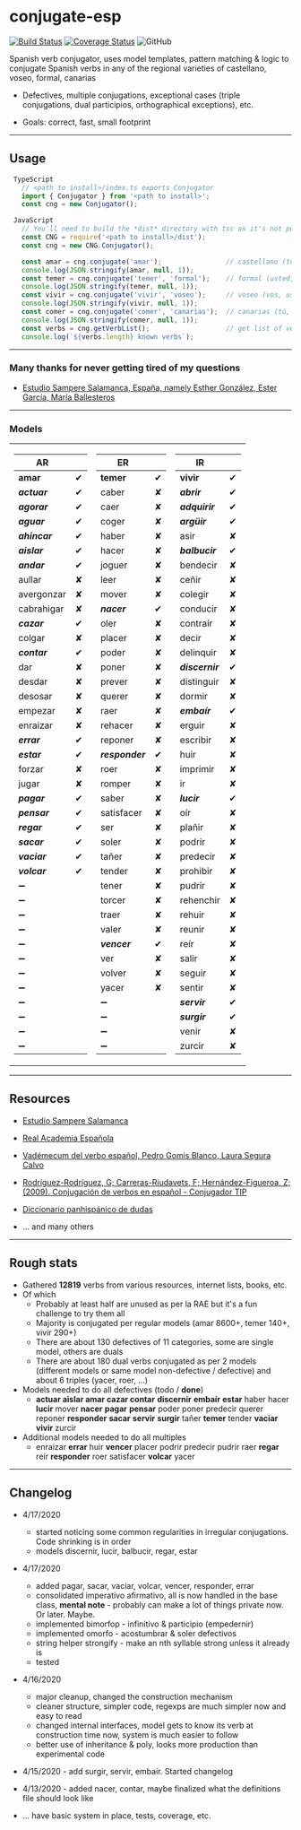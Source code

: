 # conjugate-esp

[![Build Status](https://travis-ci.org/jirimracek/conjugate-esp.svg?branch=master)](https://travis-ci.org/jirimracek/conjugate-esp)
[![Coverage Status](https://coveralls.io/repos/github/jirimracek/conjugate-esp/badge.svg?branch=master)](https://coveralls.io/github/jirimracek/conjugate-esp?branch=master)
![GitHub](https://img.shields.io/github/license/jirimracek/conjugate-esp)

Spanish verb conjugator, uses model templates, pattern matching & logic to conjugate Spanish verbs in any of the regional varieties of castellano, voseo, formal, canarias

- Defectives, multiple conjugations, exceptional cases (triple conjugations, dual participios, orthographical exceptions), etc.

- Goals: correct, fast, small footprint

____

## Usage

```typescript
 TypeScript
   // <path to install>/index.ts exports Conjugator
   import { Conjugator } from '<path to install>';
   const cng = new Conjugator();
```

```javascript
 JavaScript
   // You'll need to build the *dist* directory with tsc as it's not pushed to the repository
   const CNG = require('<path to install>/dist');
   const cng = new CNG.Conjugator();
```

```javascript
   const amar = cng.conjugate('amar');                // castellano (tú, vosotros), default region
   console.log(JSON.stringify(amar, null, 1));
   const temer = cng.conjugate('temer', 'formal');    // formal (usted, ustedes)
   console.log(JSON.stringify(temer, null, 1));
   const vivir = cng.conjugate('vivir', 'voseo');     // voseo (vos, ustedes)
   console.log(JSON.stringify(vivir, null, 1));
   const comer = cng.conjugate('comer', 'canarias');  // canarias (tú, ustedes)
   console.log(JSON.stringify(comer, null, 1));
   const verbs = cng.getVerbList();                   // get list of verbs (string[])
   console.log(`${verbs.length} known verbs`);
```

____

### Many thanks for never getting tired of my questions

- [Estudio Sampere Salamanca, España, namely Esther González, Ester García, María Ballesteros](http://www.sampere.com/learn-spanish/spanish-courses-salamanca.html "Sampere Salamanca")

____

### Models

<table>
<tr><td>

| AR            | |
|---------------|:-----------:|
| **amar** | &#x2714; |
| ***actuar*** | &#x2714; |
| ***agorar*** | &#x2714; |
| ***aguar*** | &#x2714; |
| ***ahincar*** | &#x2714; |
| ***aislar*** | &#x2714; |
| ***andar*** | &#x2714; |
| aullar | &#x2718; |
| avergonzar | &#x2718; |
| cabrahigar | &#x2718; |
| ***cazar*** | &#x2714; |
| colgar | &#x2718; |
| ***contar*** | &#x2714; |
| dar | &#x2718; |
| desdar | &#x2718; |
| desosar | &#x2718; |
| empezar | &#x2718; |
| enraizar | &#x2718; |
| ***errar*** | &#x2714; |
| ***estar*** | &#x2714; |
| forzar | &#x2718; |
| jugar | &#x2718; |
| ***pagar*** | &#x2714; |
| ***pensar*** | &#x2714; |
| ***regar*** | &#x2714; |
| ***sacar*** | &#x2714; |
| ***vaciar*** | &#x2714; |
| ***volcar*** | &#x2714; |
|&#x2796;||
|&#x2796;||
|&#x2796;||
|&#x2796;||
|&#x2796;||
|&#x2796;||
|&#x2796;||
|&#x2796;||
|&#x2796;||
|&#x2796;||
|&#x2796;||
|&#x2796;||
</td><td>

| ER            | |
|---------------|:-----------:|
| **temer** | &#x2714; |
| caber | &#x2718; |
| caer | &#x2718; |
| coger | &#x2718; |
| haber | &#x2718; |
| hacer | &#x2718; |
| joguer | &#x2718; |
| leer | &#x2718; |
| mover | &#x2718; |
| ***nacer*** | &#x2714; |
| oler | &#x2718; |
| placer | &#x2718; |
| poder | &#x2718; |
| poner | &#x2718; |
| prever | &#x2718; |
| querer | &#x2718; |
| raer | &#x2718; |
| rehacer | &#x2718; |
| reponer | &#x2718; |
| ***responder*** | &#x2714; |
| roer | &#x2718; |
| romper | &#x2718; |
| saber | &#x2718; |
| satisfacer | &#x2718; |
| ser | &#x2718; |
| soler | &#x2718; |
| tañer | &#x2718; |
| tender | &#x2718; |
| tener | &#x2718; |
| torcer | &#x2718; |
| traer | &#x2718; |
| valer | &#x2718; |
| ***vencer*** | &#x2714; |
| ver | &#x2718; |
| volver | &#x2718; |
| yacer | &#x2718; |
|&#x2796;||
|&#x2796;||
|&#x2796;||
|&#x2796;||
</td><td>

| IR            | |
|---------------|:-----------:|
| **vivir** | &#x2714; |
| ***abrir*** | &#x2714; |
| ***adquirir*** | &#x2714; |
| ***argüir*** | &#x2714; |
| asir | &#x2718; |
| ***balbucir*** | &#x2714; |
| bendecir | &#x2718; |
| ceñir | &#x2718; |
| colegir | &#x2718; |
| conducir | &#x2718; |
| contraír | &#x2718; |
| decir | &#x2718; |
| delinquir | &#x2718; |
| ***discernir*** | &#x2714; |
| distinguir | &#x2718; |
| dormir | &#x2718; |
| ***embaír*** | &#x2714; |
| erguir | &#x2718; |
| escribir | &#x2718; |
| huir | &#x2718; |
| imprimir | &#x2718; |
| ir | &#x2718; |
| ***lucir*** | &#x2714; |
| oír | &#x2718; |
| plañir | &#x2718; |
| podrir | &#x2718; |
| predecir | &#x2718; |
| prohibir | &#x2718; |
| pudrir | &#x2718; |
| rehenchir | &#x2718; |
| rehuir | &#x2718; |
| reunir | &#x2718; |
| reír | &#x2718; |
| salir | &#x2718; |
| seguir | &#x2718; |
| sentir | &#x2718; |
| ***servir*** | &#x2714; |
| ***surgir*** | &#x2714; |
| venir | &#x2718; |
| zurcir | &#x2718; |
</td></tr> </table>

____

## Resources

- [Estudio Sampere Salamanca](http://www.sampere.com/learn-spanish/spanish-courses-salamanca.html "Sampere Salamanca")

- [Real Academia Española](https://www.rae.es "RAE")

- [Vadémecum del verbo español, Pedro Gomis Blanco, Laura Segura Calvo](https://www.amazon.es/Vad%C3%A9mecum-verbo-espa%C3%B1ol-Pedro-Blanco/dp/8497783875 "Amazon.es")

- [Rodríguez-Rodríguez, G; Carreras-Riudavets, F; Hernández-Figueroa, Z; (2009). Conjugación de verbos en español - Conjugador TIP](https://tulengua.es "Conjugador TIP")

- [Diccionario panhispánico de dudas](https://www.casadellibro.com/libro-diccionario-panhispanico-de-dudas-2-ed/9788429406238/1051481 "Casa del libro" )

- ... and many others

____

## Rough stats

- Gathered **12819** verbs from various resources, internet lists, books, etc.
- Of which
  - Probably at least half are unused as per la RAE but it's a fun challenge to try them all
  - Majority is conjugated per regular models (amar 8600+, temer 140+, vivir 290+)
  - There are about 130 defectives of 11 categories, some are single model, others are duals
  - There are about 180 dual verbs conjugated as per 2 models (different models or same model non-defective / defective) and about 6 triples (yacer, roer, ...)
- Models needed to do all defectives (todo / **done**)
  - **actuar aislar amar cazar contar** **discernir** **embaír** **estar** haber hacer **lucir** mover **nacer** **pagar** **pensar** poder poner predecir querer reponer **responder** **sacar** **servir** **surgir** tañer **temer** tender **vaciar** **vivir** zurcir
- Additional models needed to do all multiples
  - enraizar **errar** huir **vencer** placer podrir predecir pudrir raer **regar** reír **responder** roer satisfacer **volcar** yacer

____

## Changelog

- 4/17/2020
  - started noticing some common regularities in irregular conjugations. Code shrinking is in order
  - models discernir, lucir, balbucir, regar, estar

- 4/17/2020
  - added pagar, sacar, vaciar, volcar, vencer, responder, errar
  - consolidated imperativo afirmativo, all is now handled in the base class, **mental note** - probably can make a lot of things private now.  Or later. Maybe.  
  - implemented bimorfop - infinitivo & participio (empedernir)
  - implemented omorfo - acostumbrar & soler defectivos
  - string helper strongify - make an nth syllable strong unless it already is
  - tested
- 4/16/2020
  - major cleanup, changed the construction mechanism
  - cleaner structure, simpler code, regexps are much simpler now and easy to read  
  - changed internal interfaces, model gets to know its verb at construction time now, system is much easier to follow
  - better use of inheritance & poly, looks more production than experimental code
- 4/15/2020 - add surgir, servir, embaír. Started changelog
- 4/13/2020 - added nacer, contar, maybe finalized what the definitions file should look like
- ... have basic system in place, tests, coverage, etc.
